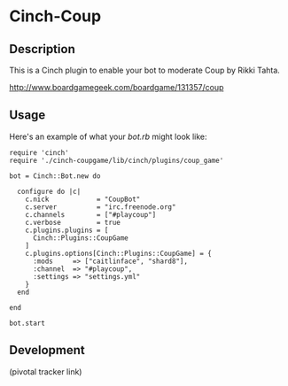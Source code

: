 # Cinch-Coup

## Description

This is a Cinch plugin to enable your bot to moderate Coup by Rikki Tahta. 

http://www.boardgamegeek.com/boardgame/131357/coup

## Usage

Here's an example of what your *bot.rb* might look like: 

    require 'cinch'
    require './cinch-coupgame/lib/cinch/plugins/coup_game'

    bot = Cinch::Bot.new do

      configure do |c|
        c.nick            = "CoupBot"
        c.server          = "irc.freenode.org"
        c.channels        = ["#playcoup"]
        c.verbose         = true
        c.plugins.plugins = [
          Cinch::Plugins::CoupGame
        ]
        c.plugins.options[Cinch::Plugins::CoupGame] = {
          :mods     => ["caitlinface", "shard8"],
          :channel  => "#playcoup",
          :settings => "settings.yml"
        }
      end

    end

    bot.start

## Development

(pivotal tracker link)